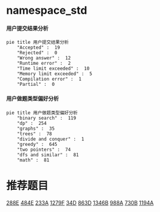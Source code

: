 # namespace_std

<!-- tabs:start -->



#### **用户提交结果分析**

```mermaid
pie title 用户提交结果分析
    "Accepted" :  19
    "Rejected" :  0
    "Wrong answer" :  12
    "Runtime error" :  2
    "Time limit exceeded" :  10
    "Memory limit exceeded" :  5
    "Compilation error" :  1
    "Partial" :  0
```

#### **用户做题类型偏好分析**

```mermaid
pie title 用户做题类型偏好分析
    "binary search" :  119
    "dp" :  254
    "graphs" :  35
    "trees" :  78
    "divide and conquer" :  1
    "greedy" :  645
    "two pointers" :  74
    "dfs and similar" :  81
    "math" :  81
```



<!-- tabs:end -->
# 推荐题目
[288E](https://codeforces.com/contest/288/problem/E)
[484E](https://codeforces.com/contest/484/problem/E)
[233A](https://codeforces.com/contest/233/problem/A)
[1279F](https://codeforces.com/contest/1279/problem/F)
[34D](https://codeforces.com/contest/34/problem/D)
[863D](https://codeforces.com/contest/863/problem/D)
[1346B](https://codeforces.com/contest/1346/problem/B)
[988A](https://codeforces.com/contest/988/problem/A)
[730B](https://codeforces.com/contest/730/problem/B)
[1194A](https://codeforces.com/contest/1194/problem/A)
